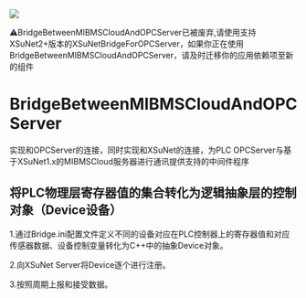 ![](https://img.shields.io/badge/State-Abandoned-red.svg)

⚠BridgeBetweenMIBMSCloudAndOPCServer已被废弃,请使用支持XSuNet2+版本的XSuNetBridgeForOPCServer，如果你正在使用BridgeBetweenMIBMSCloudAndOPCServer，请及时迁移你的应用依赖项至新的组件

# BridgeBetweenMIBMSCloudAndOPCServer
实现和OPCServer的连接，同时实现和XSuNet的连接，为PLC OPCServer与基于XSuNet1.x的MIBMSCloud服务器进行通讯提供支持的中间件程序


## 将PLC物理层寄存器值的集合转化为逻辑抽象层的控制对象（Device设备）

1.通过Bridge.ini配置文件定义不同的设备对应在PLC控制器上的寄存器值和对应传感器数据、设备控制变量转化为C++中的抽象Device对象。

2.向XSuNet Server将Device逐个进行注册。

3.按照周期上报和接受数据。

